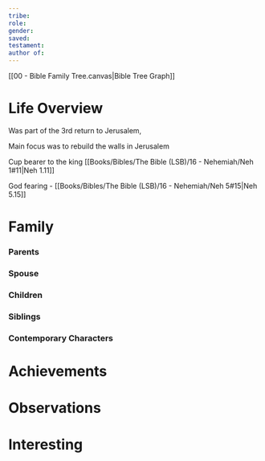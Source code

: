```yaml
---
tribe: 
role: 
gender: 
saved: 
testament: 
author of:
---
```




[[00 - Bible Family Tree.canvas|Bible Tree Graph]]

# Life Overview

Was part of the 3rd return to Jerusalem,

Main focus was to rebuild the walls in Jerusalem

Cup bearer to the king [[Books/Bibles/The Bible (LSB)/16 - Nehemiah/Neh 1#11|Neh 1.11]]

God fearing -  [[Books/Bibles/The Bible (LSB)/16 - Nehemiah/Neh 5#15|Neh 5.15]]


# Family

### Parents 
### Spouse
### Children 
### Siblings

### Contemporary Characters 


# Achievements 

# Observations

# Interesting 

